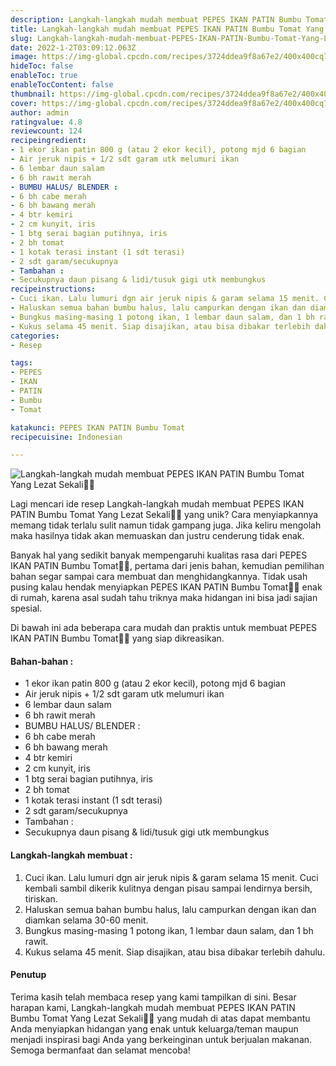```yaml
---
description: Langkah-langkah mudah membuat PEPES IKAN PATIN Bumbu Tomat Yang Lezat Sekali"
title: Langkah-langkah mudah membuat PEPES IKAN PATIN Bumbu Tomat Yang Lezat Sekali
slug: Langkah-langkah-mudah-membuat-PEPES-IKAN-PATIN-Bumbu-Tomat-Yang-Lezat-Sekali
date: 2022-1-2T03:09:12.063Z
image: https://img-global.cpcdn.com/recipes/3724ddea9f8a67e2/400x400cq70/photo.jpg
hideToc: false
enableToc: true
enableTocContent: false
thumbnail: https://img-global.cpcdn.com/recipes/3724ddea9f8a67e2/400x400cq70/photo.jpg
cover: https://img-global.cpcdn.com/recipes/3724ddea9f8a67e2/400x400cq70/photo.jpg
author: admin
ratingvalue: 4.8
reviewcount: 124
recipeingredient:
- 1 ekor ikan patin 800 g (atau 2 ekor kecil), potong mjd 6 bagian
- Air jeruk nipis + 1/2 sdt garam utk melumuri ikan
- 6 lembar daun salam
- 6 bh rawit merah
- BUMBU HALUS/ BLENDER :
- 6 bh cabe merah
- 6 bh bawang merah
- 4 btr kemiri
- 2 cm kunyit, iris
- 1 btg serai bagian putihnya, iris
- 2 bh tomat
- 1 kotak terasi instant (1 sdt terasi)
- 2 sdt garam/secukupnya
- Tambahan :
- Secukupnya daun pisang & lidi/tusuk gigi utk membungkus
recipeinstructions:
- Cuci ikan. Lalu lumuri dgn air jeruk nipis & garam selama 15 menit. Cuci kembali sambil dikerik kulitnya dengan pisau sampai lendirnya bersih, tiriskan.
- Haluskan semua bahan bumbu halus, lalu campurkan dengan ikan dan diamkan selama 30-60 menit.
- Bungkus masing-masing 1 potong ikan, 1 lembar daun salam, dan 1 bh rawit.
- Kukus selama 45 menit. Siap disajikan, atau bisa dibakar terlebih dahulu.
categories:
- Resep

tags:
- PEPES
- IKAN
- PATIN
- Bumbu
- Tomat

katakunci: PEPES IKAN PATIN Bumbu Tomat
recipecuisine: Indonesian

---
```


![Langkah-langkah mudah membuat PEPES IKAN PATIN Bumbu Tomat Yang Lezat Sekali👩‍🍳](https://img-global.cpcdn.com/recipes/3724ddea9f8a67e2/400x400cq70/photo.jpg)

Lagi mencari ide resep Langkah-langkah mudah membuat PEPES IKAN PATIN Bumbu Tomat Yang Lezat Sekali👩‍🍳 yang unik? Cara menyiapkannya memang tidak terlalu sulit namun tidak gampang juga. Jika keliru mengolah maka hasilnya tidak akan memuaskan dan justru cenderung tidak enak.

Banyak hal yang sedikit banyak mempengaruhi kualitas rasa dari PEPES IKAN PATIN Bumbu Tomat👩‍🍳, pertama dari jenis bahan, kemudian pemilihan bahan segar sampai cara membuat dan menghidangkannya. Tidak usah pusing kalau hendak menyiapkan PEPES IKAN PATIN Bumbu Tomat👩‍🍳 enak di rumah, karena asal sudah tahu triknya maka hidangan ini bisa jadi sajian spesial.

Di bawah ini ada beberapa cara mudah dan praktis untuk membuat PEPES IKAN PATIN Bumbu Tomat👩‍🍳 yang siap dikreasikan.

<!--inarticleads1-->

#### Bahan-bahan :

- 1 ekor ikan patin 800 g (atau 2 ekor kecil), potong mjd 6 bagian
- Air jeruk nipis + 1/2 sdt garam utk melumuri ikan
- 6 lembar daun salam
- 6 bh rawit merah
- BUMBU HALUS/ BLENDER :
- 6 bh cabe merah
- 6 bh bawang merah
- 4 btr kemiri
- 2 cm kunyit, iris
- 1 btg serai bagian putihnya, iris
- 2 bh tomat
- 1 kotak terasi instant (1 sdt terasi)
- 2 sdt garam/secukupnya
- Tambahan :
- Secukupnya daun pisang & lidi/tusuk gigi utk membungkus

<!--inarticleads2-->

#### Langkah-langkah membuat :

1. Cuci ikan. Lalu lumuri dgn air jeruk nipis & garam selama 15 menit. Cuci kembali sambil dikerik kulitnya dengan pisau sampai lendirnya bersih, tiriskan.
1. Haluskan semua bahan bumbu halus, lalu campurkan dengan ikan dan diamkan selama 30-60 menit.
1. Bungkus masing-masing 1 potong ikan, 1 lembar daun salam, dan 1 bh rawit.
1. Kukus selama 45 menit. Siap disajikan, atau bisa dibakar terlebih dahulu.

#### Penutup

Terima kasih telah membaca resep yang kami tampilkan di sini. Besar harapan kami, Langkah-langkah mudah membuat PEPES IKAN PATIN Bumbu Tomat Yang Lezat Sekali👩‍🍳 yang mudah di atas dapat membantu Anda menyiapkan hidangan yang enak untuk keluarga/teman maupun menjadi inspirasi bagi Anda yang berkeinginan untuk berjualan makanan. Semoga bermanfaat dan selamat mencoba!